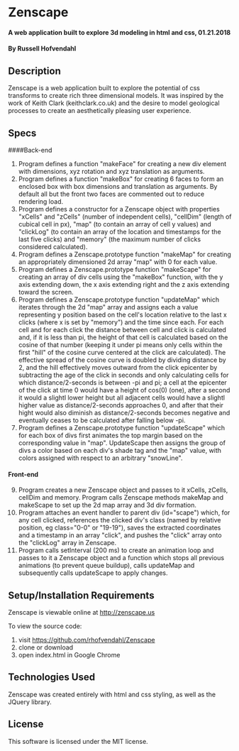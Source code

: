 # Zenscape

#### A web application built to explore 3d modeling in html and css, 01.21.2018

#### By Russell Hofvendahl

## Description

Zenscape is a web application built to explore the potential of css transforms to create rich three dimensional models. It was inspired by the work of Keith Clark (keithclark.co.uk) and the desire to model geological processes to create an aesthetically pleasing user experience.


## Specs

####Back-end

1. Program defines a function "makeFace" for creating a new div element with dimensions, xyz rotation and xyz translation as arguments.
2. Program defines a function "makeBox" for creating 6 faces to form an enclosed box with box dimensions and translation as arguments. By default all but the front two faces are commented out to reduce rendering load.
3. Program defines a constructor for a Zenscape object with properties "xCells" and "zCells" (number of independent cells), "cellDim" (length of cubical cell in px), "map" (to contain an array of cell y values) and "clickLog" (to contain an array of the location and timestamps for the last five clicks) and "memory" (the maximum number of clicks considered calculated).
4. Program defines a Zenscape.prototype function "makeMap" for creating an appropriately dimensioned 2d array "map" with 0 for each value.
6. Program defines a Zenscape.prototype function "makeScape" for creating an array of div cells using the "makeBox" function, with the y axis extending down, the x axis extending right and the z axis extending toward the screen.
7. Program defines a Zenscape.prototype function "updateMap" which iterates through the 2d "map" array and assigns each a value representing y position based on the cell's location relative to the last x clicks (where x is set by "memory") and the time since each. For each cell and for each click the distance between cell and click is calculated and, if it is less than pi, the height of that cell is calculated based on the cosine of that number (keeping it under pi means only cells within the first "hill" of the cosine curve centered at the click are calculated). The effective spread of the cosine curve is doubled by dividing distance by 2, and the hill effectively moves outward from the click epicenter by subtracting the age of the click in seconds and only calculating cells for which distance/2-seconds is between -pi and pi; a cell at the epicenter of the click at time 0 would have a height of cos(0) (one), after a second it would a slightl lower height but all adjacent cells would have a slightl higher value as distance/2-seconds approaches 0, and after that their hight would also diminish as distance/2-seconds becomes negative and eventually ceases to be calculated after falling below -pi. 
8. Program defines a Zenscape.prototype function "updateScape" which for each box of divs first animates the top margin based on the corresponding value in "map". UpdateScape then assigns the group of divs a color based on each div's shade tag and the "map" value, with colors assigned with respect to an arbitrary "snowLine".
  

#### Front-end

9. Program creates a new Zenscape object and passes to it xCells, zCells, cellDim and memory. Program calls Zenscape methods makeMap and makeScape to set up the 2d map array and 3d div formation.
10. Program attaches an event handler to parent div (id="scape") which, for any cell clicked, references the clicked div's class (named by relative position, eg class="0-0" or "19-19"), saves the extracted coordinates and a timestamp in an array "click", and pushes the "click" array onto the "clickLog" array in Zenscape.
11. Program calls setInterval (200 ms) to create an animation loop and passes to it a Zenscape object and a function which stops all previous animations (to prevent queue buildup), calls updateMap and subsequently calls updateScape to apply changes.

## Setup/Installation Requirements

Zenscape is viewable online at http://zenscape.us

To view the source code:
1. visit https://github.com/rhofvendahl/Zenscape
2. clone or download
3. open index.html in Google Chrome

## Technologies Used

Zenscape was created entirely with html and css styling, as well as the JQuery library.

## License

This software is licensed under the MIT license.
